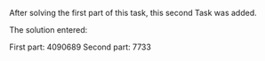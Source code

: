 After solving the first part of this task, this second Task was added.

The solution entered:

First part: 4090689
Second part: 7733
